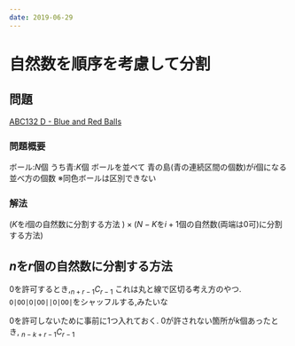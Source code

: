 ```yaml
---
date: 2019-06-29
---
```


# 自然数を順序を考慮して分割

## 問題

[ABC132 D - Blue and Red Balls](https://atcoder.jp/contests/abc132/tasks/abc132_d)

### 問題概要

ボール:$N$個
うち青:$K$個
ボールを並べて
青の島(青の連続区間の個数)が$i$個になる並べ方の個数
※同色ボールは区別できない

### 解法

$\left( K\text{を}i\text{個の自然数に分割する方法 } \right) \times \left( N-K\text{を}i+1\text{個の自然数(両端は}0\text{可)に分割する方法} \right)$

## $n$を$r$個の自然数に分割する方法

$\displaystyle 0$を許可するとき,${}_{n+r-1}C_{r-1}$
これは丸と線で区切る考え方のやつ.
`O|OO|O|OO||O|OO|`をシャッフルする,みたいな

$0$を許可しないために事前に1つ入れておく.
$0$が許されない箇所が$k$個あったとき,
$\displaystyle {}_{n-k+r-1}C_{r-1}$
